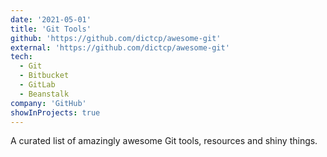 ```yaml
---
date: '2021-05-01'
title: 'Git Tools'
github: 'https://github.com/dictcp/awesome-git'
external: 'https://github.com/dictcp/awesome-git'
tech:
  - Git
  - Bitbucket
  - GitLab
  - Beanstalk
company: 'GitHub'
showInProjects: true
---
```


A curated list of amazingly awesome Git tools, resources and shiny things.
